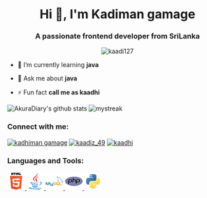 <h1 align="center">Hi 👋, I'm Kadiman gamage</h1>
<h3 align="center">A passionate frontend developer from SriLanka</h3>

<p align="center"> <img src="https://komarev.com/ghpvc/?username=kaadi127&label=Profile%20views&color=0e75b6&style=flat" alt="kaadi127" /> </p>

- 🌱 I’m currently learning **java**

- 💬 Ask me about **java**

- ⚡ Fun fact **call me as kaadhi**

![AkuraDiary's github stats](https://github-readme-stats.vercel.app/api?username=kaadi127&show_icons=true&theme=tokyonight)
<img src="https://github-readme-streak-stats.herokuapp.com/?user=kaadi127&theme=tokyonight" alt="mystreak"/>


<h3 align="left">Connect with me:</h3>
<p align="left">
<a href="https://fb.com/kadhiman gamage" target="blank"><img align="center" src="https://raw.githubusercontent.com/rahuldkjain/github-profile-readme-generator/master/src/images/icons/Social/facebook.svg" alt="kadhiman gamage" height="30" width="40" /></a>
<a href="https://instagram.com/kaadiz_49" target="blank"><img align="center" src="https://raw.githubusercontent.com/rahuldkjain/github-profile-readme-generator/master/src/images/icons/Social/instagram.svg" alt="kaadiz_49" height="30" width="40" /></a>
<a href="https://discord.gg/kaadhi" target="blank"><img align="center" src="https://raw.githubusercontent.com/rahuldkjain/github-profile-readme-generator/master/src/images/icons/Social/discord.svg" alt="kaadhi" height="30" width="40" /></a>
</p>

<h3 align="left">Languages and Tools:</h3>
<p align="left"> <a href="https://www.w3.org/html/" target="_blank" rel="noreferrer"> <img src="https://raw.githubusercontent.com/devicons/devicon/master/icons/html5/html5-original-wordmark.svg" alt="html5" width="40" height="40"/> </a> <a href="https://www.java.com" target="_blank" rel="noreferrer"> <img src="https://raw.githubusercontent.com/devicons/devicon/master/icons/java/java-original.svg" alt="java" width="40" height="40"/> </a> <a href="https://www.mysql.com/" target="_blank" rel="noreferrer"> <img src="https://raw.githubusercontent.com/devicons/devicon/master/icons/mysql/mysql-original-wordmark.svg" alt="mysql" width="40" height="40"/> </a> <a href="https://www.php.net" target="_blank" rel="noreferrer"> <img src="https://raw.githubusercontent.com/devicons/devicon/master/icons/php/php-original.svg" alt="php" width="40" height="40"/> </a> <a href="https://www.python.org" target="_blank" rel="noreferrer"> <img src="https://raw.githubusercontent.com/devicons/devicon/master/icons/python/python-original.svg" alt="python" width="40" height="40"/> </a> </p>
